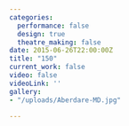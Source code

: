 ```yaml
---
categories:
  performance: false
  design: true
  theatre_making: false
date: 2015-06-26T22:00:00Z
title: "150"
current_work: false
video: false
videoLink: ''
gallery:
- "/uploads/Aberdare-MD.jpg"

---
```

